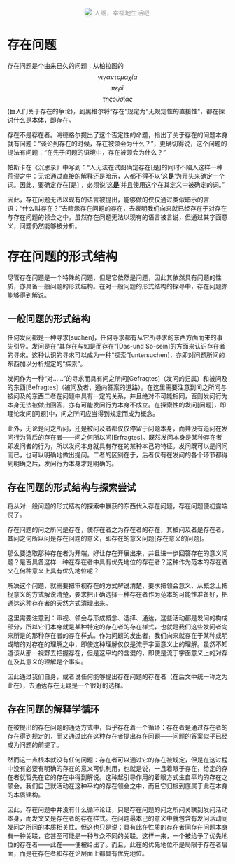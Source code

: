 <center>
    <img style="border-radius: 0.3125em;
    box-shadow: 0 2px 4px 0 rgba(34,36,38,.12),0 2px 10px 0 rgba(34,36,38,.08);" 
    src="https://cdn.jsdelivr.net/gh/Strelitzia-Reginae-Aiton/blog-img/v2-3c567f2bbcb74d21f17cd4b4e5c4b982_720w.jpg">
    <div style="color:orange; border-bottom: 1px solid #d9d9d9;
    display: inline-block;
    color: #999;
    padding: 2px;">人啊，幸福地生活吧</div>
</center>

# 存在问题

存在问题是个由来已久的问题：从柏拉图的$$\gamma\iota\gamma\alpha\nu\tau o\mu\alpha\chi\acute{\iota}\alpha$$ $$\pi\varepsilon\rho\grave{\iota}$$ $$\tau\tilde{\eta}\varsigma o\acute{\upsilon}\sigma\acute{\iota}\alpha\varsigma$$(巨人们关于存在的争论)，到黑格尔将“存在”规定为“无规定性的直接性”，都在探讨什么是本体，即存在。

存在不是存在者。海德格尔提出了这个否定性的命题，指出了关于存在的问题本身就有问题：“谈论到存在的时候，存在被领会为什么？”，更确切得说，这个问题的提法有问题：“在先于问题的语境中，存在被领会为什么？”

帕斯卡在《沉思录》中写到：“人无法在试图确定存在[是]的同时不陷入这样一种荒谬之中：无论通过直接的解释还是暗示，人都不得不以‘这**是**’为开头来确定一个词。因此，要确定存在[是] ，必须说‘这**是**’并且使用这个在其定义中被确定的词。”

因此，存在问题无法以现有的语言被提出，能够做的仅仅通过类似暗示的言语：“什么叫存在？”去暗示存在问题的存在，去表明我们向来就已经存在于对存在与存在问题的领会之中。虽然存在问题无法以现有的语言被言说，但通过其字面意义，问题仍然能够被分析。

# 存在问题的形式结构

尽管存在问题是一个特殊的问题，但是它依然是问题，因此其依然具有问题的性质，亦具备一般问题的形式结构。在对一般问题的形式结构的探寻中，存在问题亦能够得到解说。

## 一般问题的形式结构
任何发问都是一种寻求[suchen]，任何寻求都有从它所寻求的东西方面而来的事先引导。发问是在“其存在与如是而存在”[Das-und So-sein]的方面来认识存在者的寻求。这种认识的寻求可以成为一种“探索”[untersuchen]，亦即对问题所间的东西加以分析规定的“探索”。

发问作为一种“对……”的寻求而具有问之所问[Gefragtes]（发问的归属）和被问及的东西[Befragtes]（被问及者，通向答案的道路）。在这里需要注意到问之所问与被问及的东西二者在问题中具有一定的关系，并且绝对不可能相同，否则发问行为本身无法被做出回答，亦有可能发问行为本身不成立。在探索性的发问[问题]，即理论发问[问题]中，问之所问应当得到规定而成为概念。

此外，无论是问之所问，还是被问及者都仅仅停留于问题本身，而并没有追问在发问行为背后的存在者——问之何所以问[Erfragtes]。既然发问本身是某种存在者即发问者的行为，所以发问本身就具有存在的某种本己的特征。发问既可以是问问而已，也可以明确地做出提问。二者的区别在于，后者仅有在发问的各个环节都得到明确之后，发问行为本身才是明确的。

## 存在问题的形式结构与探索尝试
将从对一般问题的形式结构的探索中赢获的东西代入存在问题，存在问题便初露端倪了。

存在问题的问之所问是存在，使存在者之为存在者的存在，其被问及者是存在者，其问之何所以问是存在问题的意义，即存在的意义问题[存在意义的问题]。

那么要选取那种存在者为开端，好让存在开展出来，并且进一步回答存在的意义问题？是否具备这样一种在存在者中具有优先地位的存在者？这种作为范本的存在者又在何种意义上具有优先地位呢？

解决这个问题，就需要把审视存在的方式解说清楚，要求把领会意义、从概念上把捉意义的方式解说清楚，要求把正确选择一种存在者作为范本的可能性准备好，把通达这种存在者的天然方式清理出来。

这里需要注意到：审视、领会与形成概念、选择、通达，这些活动都是发问的构成部分，所以它们本身就是某种特定的存在者的存在样式，也就是我们这些发问者向来所是的那种存在者的存在样式。作为问题的发出者，我们向来就存在于某种或明或暗的对存在的理解之中，即使这种理解仅仅是流于字面意义上的理解。虽然不知道该从那一视野去把握存在，但是这平均的含混的，即使是流于字面意义上的对存在及其意义的理解是个事实。

因此通过我们自身，或者说任何能够提出存在问题的存在者（在后文中统一称之为此在），去通达存在无疑是一个很好的选择。

## 存在问题的解释学循环
在被提出的存在问题的通达方式中，似乎存在着一个循环：存在者是通过存在者的存在得到规定的，而又通过此在这种存在者提出存在问题——问题的答案似乎已经成为问题的前提了。

然而这一点根本就没有任何问题：存在者可以通过它的存在被规定，但是在这过程中没有必要有明确的存在的意义可供利用，也就是说，一且着眼于存在，给定的存在者就暂先在它的存在中得到解说。这种起引导作用的着眼方式生自平均的存在之领会。我们自己就活动在这种平均的存在领会之中，而且它归根到底属于此在本身的本质建构。

因此，存在问题中并没有什么循环论证，只是存在问题的问之所问关联到发问活动本身，而发文又是存在者的存在样式。在问题最本己的意义中就包含有发问活动同发问之所问的本质相关性。但这也只是说：具有此在性质的存在者同存在问题本身有一种关联，它甚至可能是一种与众不同的关联。这样一来，一个被给予了优先地位的存在者——此在——便被给出了。而且，此在的优先地位不是局限于存在者层面，而是在存在者和存在论层面上都具有优先地位。